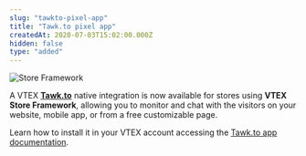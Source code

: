 ```yaml
---
slug: "tawkto-pixel-app"
title: "Tawk.to pixel app"
createdAt: 2020-07-03T15:02:00.000Z
hidden: false
type: "added"
---
```


![Store Framework](https://cdn.jsdelivr.net/gh/vtexdocs/dev-portal-content@main/images/tawkto-pixel-app-0.png)

A VTEX [**Tawk.to**](https://www.tawk.to/) native integration is now available for stores using **VTEX Store Framework**, allowing you to monitor and chat with the visitors on your website, mobile app, or from a free customizable page.

Learn how to install it in your VTEX account accessing the [Tawk.to app documentation](https://developers.vtex.com/docs/guides/vtex-tawk-to).
